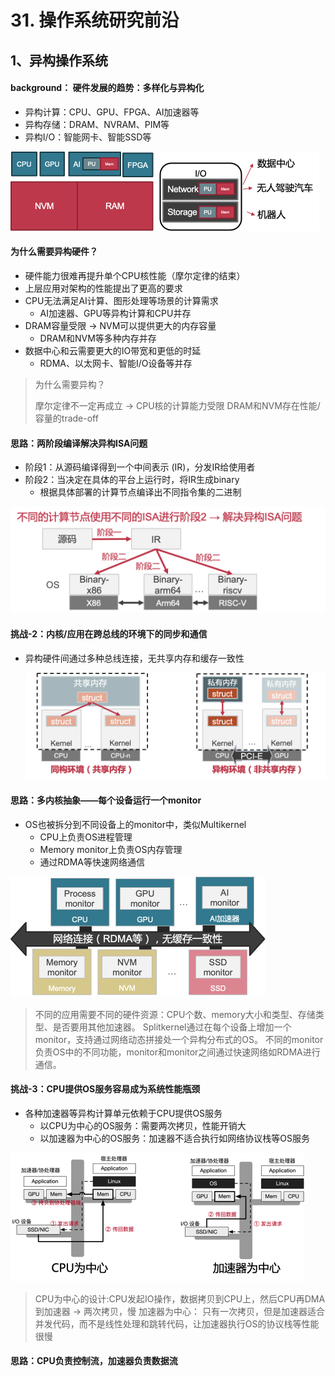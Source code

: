 # 31. **操作系统研究前沿**

## 1、异构操作系统

#### background： 硬件发展的趋势：多样化与异构化

- 异构计算：CPU、GPU、FPGA、AI加速器等
- 异构存储：DRAM、NVRAM、PIM等
- 异构I/O：智能网卡、智能SSD等

<img src="assets/image-20230530103811121.png" alt="image-20230530103811121" style="zoom:50%;" />

#### 为什么需要异构硬件？

- 硬件能力很难再提升单个CPU核性能（摩尔定律的结束）
- 上层应用对架构的性能提出了更高的要求
- CPU无法满足AI计算、图形处理等场景的计算需求
  - AI加速器、GPU等异构计算和CPU并存
- DRAM容量受限 → NVM可以提供更大的内存容量
  - DRAM和NVM等多种内存并存
- 数据中心和云需要更大的IO带宽和更低的时延
  - RDMA、以太网卡、智能I/O设备等并存

> 为什么需要异构？
>
> 摩尔定律不一定再成立 → CPU核的计算能力受限
> DRAM和NVM存在性能/容量的trade-off

#### 思路：两阶段编译解决异构ISA问题

- 阶段1：从源码编译得到一个中间表示 (IR)，分发IR给使用者
- 阶段2：当决定在具体的平台上运行时，将IR生成binary
  - 根据具体部署的计算节点编译出不同指令集的二进制

<img src="assets/image-20230530110504352.png" alt="image-20230530110504352" style="zoom:50%;" />

#### 挑战-2：内核/应用在跨总线的环境下的同步和通信

- 异构硬件间通过多种总线连接，无共享内存和缓存一致性

  <img src="assets/image-20230530110715520.png" alt="image-20230530110715520" style="zoom:50%;" />

#### 思路：多内核抽象——每个设备运行一个monitor

- OS也被拆分到不同设备上的monitor中，类似Multikernel
  - CPU上负责OS进程管理
  - Memory monitor上负责OS内存管理
  - 通过RDMA等快速网络通信

<img src="assets/image-20230530111029285.png" alt="image-20230530111029285" style="zoom:50%;" />

> 不同的应用需要不同的硬件资源：CPU个数、memory大小和类型、存储类型、是否要用其他加速器。
> Splitkernel通过在每个设备上增加一个monitor，支持通过网络动态拼接处一个异构分布式的OS。
> 不同的monitor负责OS中的不同功能，monitor和monitor之间通过快速网络如RDMA进行通信。

#### 挑战-3：CPU提供OS服务容易成为系统性能瓶颈

- 各种加速器等异构计算单元依赖于CPU提供OS服务
  - 以CPU为中心的OS服务：需要两次拷贝，性能开销大
  - 以加速器为中心的OS服务：加速器不适合执行如网络协议栈等OS服务

<img src="assets/image-20230530111322241.png" alt="image-20230530111322241" style="zoom:50%;" />

> CPU为中心的设计:CPU发起IO操作，数据拷贝到CPU上，然后CPU再DMA到加速器 → 两次拷贝，慢
> 加速器为中心： 只有一次拷贝，但是加速器适合并发代码，而不是线性处理和跳转代码，让加速器执行OS的协议栈等性能很慢

#### 思路：CPU负责控制流，加速器负责数据流

